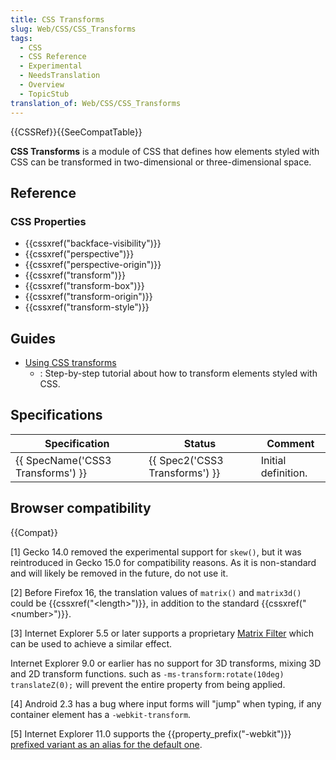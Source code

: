 ```yaml
---
title: CSS Transforms
slug: Web/CSS/CSS_Transforms
tags:
  - CSS
  - CSS Reference
  - Experimental
  - NeedsTranslation
  - Overview
  - TopicStub
translation_of: Web/CSS/CSS_Transforms
---
```

{{CSSRef}}{{SeeCompatTable}}

**CSS Transforms** is a module of CSS that defines how elements styled with CSS can be transformed in two-dimensional or three-dimensional space.

## Reference

### CSS Properties

- {{cssxref("backface-visibility")}}
- {{cssxref("perspective")}}
- {{cssxref("perspective-origin")}}
- {{cssxref("transform")}}
- {{cssxref("transform-box")}}
- {{cssxref("transform-origin")}}
- {{cssxref("transform-style")}}

## Guides

- [Using CSS transforms](/de/docs/Web/CSS/CSS_Transforms/Using_CSS_transforms)
  - : Step-by-step tutorial about how to transform elements styled with CSS.

## Specifications

| Specification                                | Status                                   | Comment             |
| -------------------------------------------- | ---------------------------------------- | ------------------- |
| {{ SpecName('CSS3 Transforms') }} | {{ Spec2('CSS3 Transforms') }} | Initial definition. |

## Browser compatibility

{{Compat}}

\[1] Gecko 14.0 removed the experimental support for `skew()`, but it was reintroduced in Gecko 15.0 for compatibility reasons. As it is non-standard and will likely be removed in the future, do not use it.

\[2] Before Firefox 16, the translation values of `matrix()` and `matrix3d()` could be {{cssxref("&lt;length&gt;")}}, in addition to the standard {{cssxref("&lt;number&gt;")}}.

\[3] Internet Explorer 5.5 or later supports a proprietary [Matrix Filter](http://msdn.microsoft.com/en-us/library/ms533014%28VS.85,loband%29.aspx) which can be used to achieve a similar effect.

Internet Explorer 9.0 or earlier has no support for 3D transforms, mixing 3D and 2D transform functions. such as `-ms-transform:rotate(10deg) translateZ(0);` will prevent the entire property from being applied.

\[4] Android 2.3 has a bug where input forms will "jump" when typing, if any container element has a `-webkit-transform`.

\[5] Internet Explorer 11.0 supports the {{property_prefix("-webkit")}} [prefixed variant as an alias for the default one](https://msdn.microsoft.com/library/jj127312#code-snippet-1).

